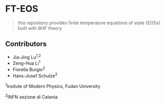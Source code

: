 # FT-EOS

> this repository provides finite temperature equations of state (EOSs) built with BHF theory

## Contributors

- Jia-Jing Lu<sup>1,2</sup>
- Zeng-Hua Li<sup>1</sup>
- Fiorella Burgio<sup>2</sup>
- Hans-Josef Schulze<sup>2</sup>

<sup>1</sup>Insitute of Modern Physics, Fudan University

<sup>2</sup>INFN sezione di Catania
